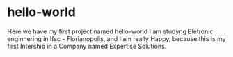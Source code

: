 # hello-world
Here we have my first project named hello-world
I am studyng Eletronic enginnering in Ifsc - Florianopolis, and I am really Happy, because this is my first Intership in a Company named Expertise Solutions.
